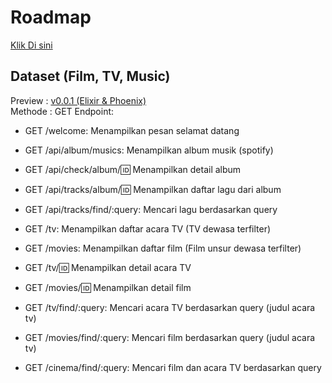 <h1>Roadmap</h1>
<a href="https://collegeid.github.io/rythym_markmap/">Klik Di sini</a>
<h2>Dataset (Film, TV, Music) </h2>
Preview : <a href="https://rhytym.gigalixirapp.com/">v0.0.1 (Elixir & Phoenix)</a>
<br>
Methode : GET
Endpoint: 

* GET /welcome: Menampilkan pesan selamat datang

- GET /api/album/musics: Menampilkan album musik (spotify)
- GET /api/check/album/:id: Menampilkan detail album
- GET /api/tracks/album/:id: Menampilkan daftar lagu dari album
- GET /api/tracks/find/:query: Mencari lagu berdasarkan query

- GET /tv: Menampilkan daftar acara TV (TV dewasa terfilter)
- GET /movies: Menampilkan daftar film (Film unsur dewasa terfilter)

- GET /tv/:id: Menampilkan detail acara TV
- GET /movies/:id: Menampilkan detail film

- GET /tv/find/:query: Mencari acara TV berdasarkan query (judul acara tv)
- GET /movies/find/:query: Mencari film berdasarkan query (judul acara tv)

- GET /cinema/find/:query: Mencari film dan acara TV berdasarkan query
